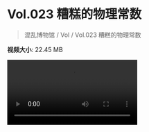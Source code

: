 # Vol.023 糟糕的物理常数

> 混乱博物馆 / Vol / Vol.023 糟糕的物理常数

**视频大小**: 22.45 MB

<div class="video"><video src="https://file.hsyhx.top/video/混乱博物馆/Vol/023.mp4" controls preload>🤔 您的浏览器不支持 video 标签</video></div>